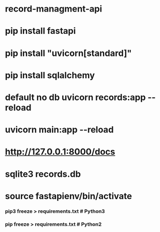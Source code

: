 # record-managment-api
# pip install fastapi
# pip install "uvicorn[standard]"
# pip install sqlalchemy
# default no db uvicorn records:app --reload
# uvicorn main:app --reload
# http://127.0.0.1:8000/docs
# sqlite3 records.db
# source fastapienv/bin/activate
### pip3 freeze > requirements.txt  # Python3
### pip freeze > requirements.txt  # Python2